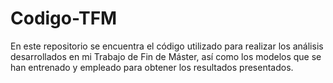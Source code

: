 # Codigo-TFM
En este repositorio se encuentra el código utilizado para realizar los análisis desarrollados en mi Trabajo de Fin de Máster, así como los modelos que se han entrenado y empleado para obtener los resultados presentados.
